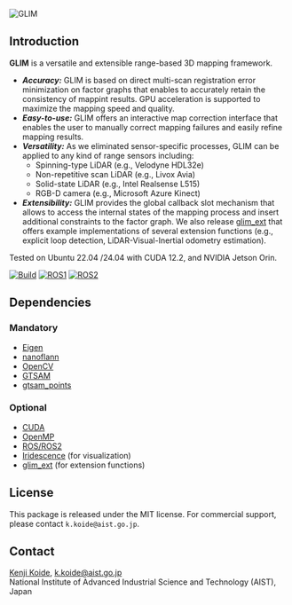 ![GLIM](docs/assets/logo2.png "GLIM Logo")

## Introduction

**GLIM** is a versatile and extensible range-based 3D mapping framework.

- ***Accuracy:*** GLIM is based on direct multi-scan registration error minimization on factor graphs that enables to accurately retain the consistency of mappint results. GPU acceleration is supported to maximize the mapping speed and quality.
- ***Easy-to-use:*** GLIM offers an interactive map correction interface that enables the user to manually correct mapping failures and easily refine mapping results.
- ***Versatility:*** As we eliminated sensor-specific processes, GLIM can be applied to any kind of range sensors including:
    - Spinning-type LiDAR (e.g., Velodyne HDL32e)
    - Non-repetitive scan LiDAR (e.g., Livox Avia)
    - Solid-state LiDAR (e.g., Intel Realsense L515)
    - RGB-D camera (e.g., Microsoft Azure Kinect)
- ***Extensibility:*** GLIM provides the global callback slot mechanism that allows to access the internal states of the mapping process and insert additional constraints to the factor graph. We also release [glim_ext](https://github.com/koide3/glim_ext) that offers example implementations of several extension functions (e.g., explicit loop detection, LiDAR-Visual-Inertial odometry estimation).

Tested on Ubuntu 22.04 /24.04 with CUDA 12.2, and NVIDIA Jetson Orin.

[![Build](https://github.com/koide3/glim/actions/workflows/build.yml/badge.svg)](https://github.com/koide3/glim/actions/workflows/build.yml)
[![ROS1](https://github.com/koide3/glim_ros1/actions/workflows/build.yml/badge.svg)](https://github.com/koide3/glim_ros1/actions/workflows/build.yml)
[![ROS2](https://github.com/koide3/glim_ros2/actions/workflows/build.yml/badge.svg)](https://github.com/koide3/glim_ros2/actions/workflows/build.yml)

## Dependencies
### Mandatory
- [Eigen](https://eigen.tuxfamily.org/index.php)
- [nanoflann](https://github.com/jlblancoc/nanoflann)
- [OpenCV](https://opencv.org/)
- [GTSAM](https://github.com/borglab/gtsam)
- [gtsam_points](https://github.com/koide3/gtsam_points)

### Optional
- [CUDA](https://developer.nvidia.com/cuda-toolkit)
- [OpenMP](https://www.openmp.org/)
- [ROS/ROS2](https://www.ros.org/)
- [Iridescence](https://github.com/koide3/iridescence) (for visualization)
- [glim_ext](https://github.com/koide3/glim_ext) (for extension functions)

## License

This package is released under the MIT license. For commercial support, please contact ```k.koide@aist.go.jp```.

## Contact
[Kenji Koide](https://staff.aist.go.jp/k.koide/), k.koide@aist.go.jp<br>
National Institute of Advanced Industrial Science and Technology (AIST), Japan

